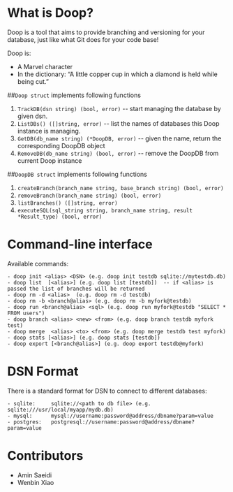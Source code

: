What is Doop?
=============
Doop is a tool that aims to provide branching and versioning for your database, just like what Git does for your code base! 

Doop is:

- A Marvel character 
- In the dictionary: “A little copper cup in which a diamond is held while being cut.”

##`Doop struct` implements following functions
1. `TrackDB(dsn string) (bool, error)` -- start managing the database by given dsn.
2. `ListDBs() ([]string, error)` -- list the names of databases this Doop instance is managing.
3. `GetDB(db_name string) (*DoopDB, error)` -- given the name, return the corresponding DoopDB object 
4. `RemoveDB(db_name string) (bool, error)` -- remove the DoopDB from current Doop instance

##`DoopDB struct` implements following functions
1. `createBranch(branch_name string, base_branch string) (bool, error)`
2. `removeBranch(branch_name string) (bool, error)`
3. `listBranches() ([]string, error)` 
4. `executeSQL(sql_string string, branch_name string, result *Result_type) (bool, error)`


Command-line interface
=======================
Available commands:
```
- doop init <alias> <DSN> (e.g. doop init testdb sqlite://mytestdb.db)
- doop list  [<alias>] (e.g. doop list [testdb])  -- if <alias> is passed the list of branches will be returned
- doop rm -d <alias>  (e.g. doop rm -d testdb)
- doop rm -b <branch@alias> (e.g. doop rm -b myfork@testdb)
- doop run <branch@alias> <sql> (e.g. doop run myfork@testdb "SELECT * FROM users")
- doop branch <alias> <new> <from> (e.g. doop branch testdb myfork test)
- doop merge  <alias> <to> <from> (e.g. doop merge testdb test myfork)
- doop stats [<alias>] (e.g. doop stats [testdb])
- doop export [<branch@alias>] (e.g. doop export testdb@myfork)
```

DSN Format
===========
There is a standard format for DSN to connect to different databases:
```
- sqlite:     sqlite://<path to db file> (e.g. sqlite:///usr/local/myapp/mydb.db)
- mysql:      mysql://username:password@address/dbname?param=value
- postgres:   postgresql://username:password@address/dbname?param=value
```

Contributors
============
- Amin Saeidi
- Wenbin Xiao
